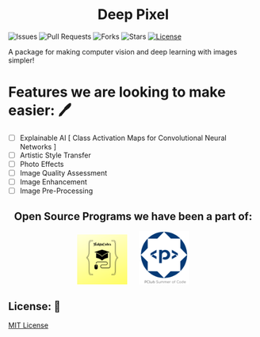 <h1 align= "center"><b>Deep Pixel</b></h1>


![Issues](https://img.shields.io/github/issues/smaranjitghose/DeepPixel)
![Pull Requests](https://img.shields.io/github/issues-pr/smaranjitghose/DeepPixel)
![Forks](https://img.shields.io/github/forks/smaranjitghose/DeepPixel)
![Stars](https://img.shields.io/github/stars/smaranjitghose/DeepPixel)
[![License](https://img.shields.io/github/license/smaranjitghose/DeepPixel)](https://github.com/smaranjitghose/DeepPixel/blob/master/LICENSE)

A package for making computer vision and deep learning with images simpler!

# Features we are looking to make easier: 🖊

- [ ] Explainable AI [ Class Activation Maps for Convolutional Neural Networks ]
- [ ] Artistic Style Transfer
- [ ] Photo Effects
- [ ] Image Quality Assessment
- [ ] Image Enhancement
- [ ] Image Pre-Processing

<h2 align="center"><b>Open Source Programs we have been a part of:</b></h2>
<p align="center">
<img width=20% src="assets/hakin_codes.png">&ensp;&ensp;&ensp;
<img width=20% src="assets/psoc_logo.png">
</p>


## License: 📜

[MIT License](https://github.com/smaranjitghose/DeepPixel/blob/master/LICENSE)
